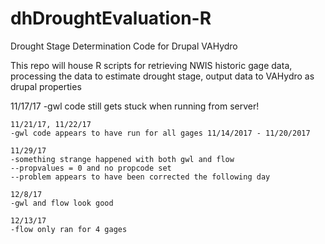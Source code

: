 # dhDroughtEvaluation-R
Drought Stage Determination Code for Drupal VAHydro

This repo will house R scripts for retrieving NWIS historic gage data, processing the data to estimate drought stage, output data to VAHydro as drupal properties 

11/17/17
	-gwl code still gets stuck when running from server! 

	11/21/17, 11/22/17
	-gwl code appears to have run for all gages 11/14/2017 - 11/20/2017
	
	11/29/17
	-something strange happened with both gwl and flow 
	--propvalues = 0 and no propcode set 
	--problem appears to have been corrected the following day 
	
	12/8/17
	-gwl and flow look good
	
	12/13/17
	-flow only ran for 4 gages 